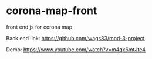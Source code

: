 # corona-map-front
front end js for corona map 

Back end link: https://github.com/wags83/mod-3-project

Demo: https://www.youtube.com/watch?v=m4qx6mtJte4
